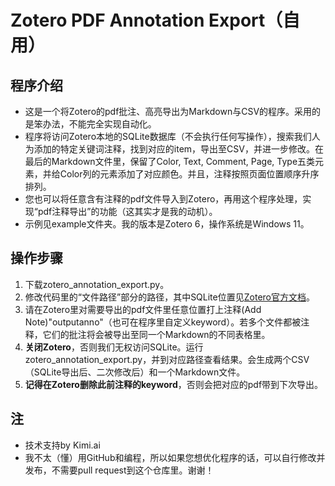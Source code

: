 # Zotero PDF Annotation Export（自用）
## 程序介绍
- 这是一个将Zotero的pdf批注、高亮导出为Markdown与CSV的程序。采用的是笨办法，不能完全实现自动化。  
- 程序将访问Zotero本地的SQLite数据库（不会执行任何写操作），搜索我们人为添加的特定关键词注释，找到对应的item，导出至CSV，并进一步修改。在最后的Markdown文件里，保留了Color, Text, Comment, Page, Type五类元素，并给Color列的元素添加了对应颜色。并且，注释按照页面位置顺序升序排列。
- 您也可以将任意含有注释的pdf文件导入到Zotero，再用这个程序处理，实现“pdf注释导出”的功能（这其实才是我的动机）。
- 示例见example文件夹。我的版本是Zotero 6，操作系统是Windows 11。
## 操作步骤
1. 下载zotero_annotation_export.py。
2. 修改代码里的“文件路径”部分的路径，其中SQLite位置见[Zotero官方文档](https://www.zotero.org/support/zotero_data)。
3. 请在Zotero里对需要导出的pdf文件里任意位置打上注释(Add Note)"outputanno"（也可在程序里自定义keyword）。若多个文件都被注释，它们的批注将会被导出至同一个Markdown的不同表格里。
4. **关闭Zotero**，否则我们无权访问SQLite。运行zotero_annotation_export.py，并到对应路径查看结果。会生成两个CSV（SQLite导出后、二次修改后）和一个Markdown文件。
5. **记得在Zotero删除此前注释的keyword**，否则会把对应的pdf带到下次导出。
## 注
- 技术支持by Kimi.ai
- 我不太（懂）用GitHub和编程，所以如果您想优化程序的话，可以自行修改并发布，不需要pull request到这个仓库里。谢谢！
